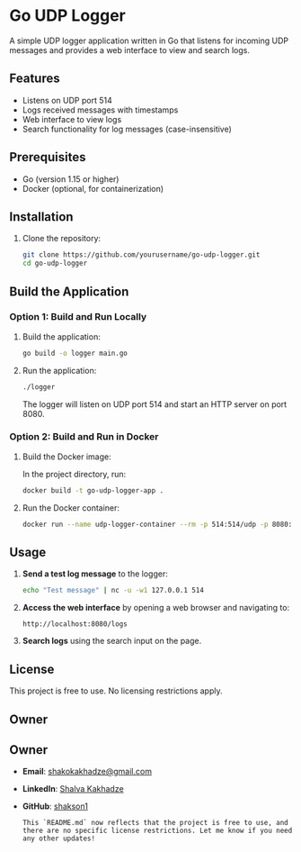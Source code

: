 # Go UDP Logger

A simple UDP logger application written in Go that listens for incoming UDP messages and provides a web interface to view and search logs.

## Features

- Listens on UDP port 514
- Logs received messages with timestamps
- Web interface to view logs
- Search functionality for log messages (case-insensitive)

## Prerequisites

- Go (version 1.15 or higher)
- Docker (optional, for containerization)

## Installation

1. Clone the repository:

   ```bash
   git clone https://github.com/yourusername/go-udp-logger.git
   cd go-udp-logger
   ```

## Build the Application

### Option 1: Build and Run Locally

1. Build the application:

   ```bash
   go build -o logger main.go
   ```

2. Run the application: 

   ```bash
   ./logger
   ```
   The logger will listen on UDP port 514 and start an HTTP server on port 8080.

### Option 2: Build and Run in Docker

1.	Build the Docker image:

    In the project directory, run:
    ```bash
    docker build -t go-udp-logger-app .
    ```

2.	Run the Docker container:
    
    ```bash
    docker run --name udp-logger-container --rm -p 514:514/udp -p 8080:8080 go-udp-logger-app
    ```

## Usage

1.	**Send a test log message** to the logger:

    ```bash
    echo "Test message" | nc -u -w1 127.0.0.1 514
    ```

2.	**Access the web interface** by opening a web browser and navigating to:

    ```
    http://localhost:8080/logs
    ```

3.	**Search logs** using the search input on the page.

## License

This project is free to use. No licensing restrictions apply.

## Owner

## Owner

- **Email**: shakokakhadze@gmail.com
- **LinkedIn**: [Shalva Kakhadze](https://www.linkedin.com/in/shalva-kakhadze-966234193/)
- **GitHub**: [shakson1](https://github.com/shakson1)

   ```
   This `README.md` now reflects that the project is free to use, and there are no specific license restrictions. Let me know if you need any other updates!
   ```